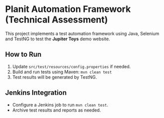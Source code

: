 # Planit Automation Framework (Technical Assessment)

This project implements a test automation framework using Java, Selenium and TestNG to test the **Jupiter Toys** demo website.

## How to Run

1. Update `src/test/resources/config.properties` if needed.
2. Build and run tests using Maven: `mvn clean test`
3. Test results will be generated by TestNG.

## Jenkins Integration

- Configure a Jenkins job to run `mvn clean test`.
- Archive test results and reports as needed.